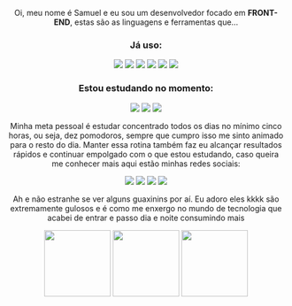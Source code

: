 <div align="center">
<p>Oi, meu nome é Samuel e eu sou um desenvolvedor focado em <strong>FRONT-END</strong>, estas são as linguagens e ferramentas que... 

<h3>Já uso:</h3>
<p align="center"> 
<img src="https://img.shields.io/badge/HTML5-E34F26?style=for-the-badge&logo=html5&logoColor=white">
<img src="https://img.shields.io/badge/CSS3-1572B6?style=for-the-badge&logo=css3&logoColor=white">
<img src="https://img.shields.io/badge/p5.js-ED225D?style=for-the-badge&logo=p5.js&logoColor=FFFFFF">
<img src="https://img.shields.io/badge/JavaScript-F7DF1E?style=for-the-badge&logo=javascript&logoColor=black">
<img src="https://img.shields.io/badge/GitHub-100000?style=for-the-badge&logo=github&logoColor=white">
<img src="https://img.shields.io/badge/Photoshop-173d73?style=for-the-badge&logo=adobe%20photoshop&logoColor=white">
</p>	

<h3> Estou estudando no momento:</h3>
<img src="https://img.shields.io/badge/JavaScript-F7DF1E?style=for-the-badge&logo=javascript&logoColor=black">
<img src="https://img.shields.io/badge/Sass-CC6699?style=for-the-badge&logo=sass&logoColor=white">
<img src="https://img.shields.io/badge/React-20232A?style=for-the-badge&logo=react&logoColor=61DAFB">


<p>Minha meta pessoal é estudar concentrado todos os dias no mínimo cinco horas, ou seja, dez pomodoros, sempre que cumpro isso me sinto animado para o resto do dia. Manter essa rotina também faz eu alcançar resultados rápidos e continuar empolgado com o que estou estudando, caso queira me conhecer mais aqui estão minhas redes sociais:
<p align="center"> 
<a href="https://www.instagram.com/tanukiguia/"><img src="https://img.shields.io/badge/Instagram-%23E4405F.svg?style=for-the-badge&logo=Instagram&logoColor=white"></a>
<a href="https://discordapp.com/users/Tanuki#6778"><img src="https://img.shields.io/badge/Discord-%237289DA.svg?style=for-the-badge&logo=discord&logoColor=white"></a>
<a href="#"><img src="https://img.shields.io/badge/linkedin-%230077B5.svg?style=for-the-badge&logo=linkedin&logoColor=white"></a>
<a href="https://wa.me/553298172723"><img src="https://img.shields.io/badge/WhatsApp-25D366?style=for-the-badge&logo=whatsapp&logoColor=white"></a>
</p>

</p> <p>Ah e não estranhe se ver alguns guaxinins por aí. Eu adoro eles kkkk são extremamente gulosos e é como me enxergo no mundo de tecnologia que acabei de entrar e passo dia e noite consumindo mais
</div>

<div align="center">
  <img height="120em" src="http://github-readme-streak-stats.herokuapp.com?user=Guaxininho&theme=dark&locale=pt-br&background=151515&ring=DEE2E6&currStreakLabel=F1E05A&sideNums=F1E05A&currStreakNum=F1E05A&fire=F1E05A&border=DEE2E6"/>
  <img height="120em" src="https://user-images.githubusercontent.com/104655361/177260769-570d1921-5a5f-4760-915e-8c7de690ff86.gif"/>
  <img height="120em" src="https://github-readme-stats.vercel.app/api/top-langs/?username=guaxininho&layout=compact&langs_count=7&theme=dark&locale=pt-br"/>
</div>
